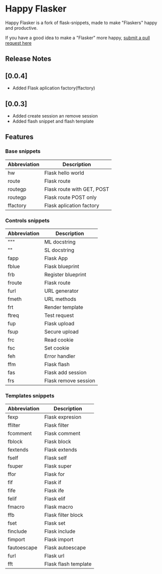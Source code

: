 # Happy Flasker

Happy Flasker is a fork of flask-snippets, made to make "Flaskers" happy and productive.

If you have a good idea to make a "Flasker" more happy, [submit a pull request here](https://github.com/apedroed88/Happy-Flasker.git)

## Release Notes

## [0.0.4]
- Added Flask aplication factory(ffactory)
## [0.0.3]
- Added create session an remove session 
- Added flash snippet and flash template


## Features

### Base snippets

| Abbreviation | Description                |
|--------------|----------------------------|
| hw           | Flask hello world          |
| route        | Flask route                |
| routegp      | Flask route with GET, POST |
| routegp      | Flask route POST only      |
| ffactory     | Flask aplication factory   |

### Controls snippets

| Abbreviation | Description          |
|--------------|----------------------|
| """          | ML docstring         |
| ""           | SL docstring         |
| fapp         | Flask App            |
| fblue        | Flask blueprint      |
| frb          | Register blueprint   |
| froute       | Flask route          |
| furl         | URL generator        |
| fmeth        | URL methods          |
| frt          | Render template      |
| ftreq        | Test request         |
| fup          | Flask upload         |
| fsup         | Secure upload        |
| frc          | Read cookie          |
| fsc          | Set cookie           |
| feh          | Error handler        |
| ffm          | Flask flash          |
| fas          | Flask add session    |
| frs          | Flask remove session |


### Templates snippets

| Abbreviation | Description          |
|--------------|----------------------|
| fexp         | Flask expresion      |
| ffilter      | Flask filter         |
| fcomment     | Flask comment        |
| fblock       | Flask block          |
| fextends     | Flask extends        |
| fself        | Flask self           |
| fsuper       | Flask super          |
| ffor         | Flask for            |
| fif          | Flask if             |
| fife         | Flask ife            |
| felif        | Flask elif           |
| fmacro       | Flask macro          |
| ffb          | Flask filter block   |
| fset         | Flask set            |
| finclude     | Flask include        |
| fimport      | Flask import         |
| fautoescape  | Flask autoescape     |
| furl         | Flask url            |
| fft          | Flask flash template |

